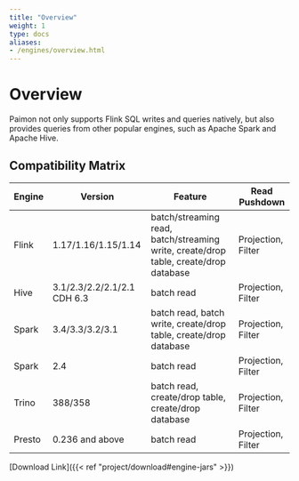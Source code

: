 ```yaml
---
title: "Overview"
weight: 1
type: docs
aliases:
- /engines/overview.html
---
```

<!--
Licensed to the Apache Software Foundation (ASF) under one
or more contributor license agreements.  See the NOTICE file
distributed with this work for additional information
regarding copyright ownership.  The ASF licenses this file
to you under the Apache License, Version 2.0 (the
"License"); you may not use this file except in compliance
with the License.  You may obtain a copy of the License at

  http://www.apache.org/licenses/LICENSE-2.0

Unless required by applicable law or agreed to in writing,
software distributed under the License is distributed on an
"AS IS" BASIS, WITHOUT WARRANTIES OR CONDITIONS OF ANY
KIND, either express or implied.  See the License for the
specific language governing permissions and limitations
under the License.
-->

# Overview

Paimon not only supports Flink SQL writes and queries natively,
but also provides queries from other popular engines, such as
Apache Spark and Apache Hive.

## Compatibility Matrix

| Engine | Version                     | Feature                                                                              | Read Pushdown      |
|--------|-----------------------------|--------------------------------------------------------------------------------------|--------------------|
| Flink  | 1.17/1.16/1.15/1.14         | batch/streaming read, batch/streaming write, create/drop table, create/drop database | Projection, Filter |
| Hive   | 3.1/2.3/2.2/2.1/2.1 CDH 6.3 | batch read                                                                           | Projection, Filter |
| Spark  | 3.4/3.3/3.2/3.1             | batch read, batch write, create/drop table, create/drop database                     | Projection, Filter |
| Spark  | 2.4                         | batch read                                                                           | Projection, Filter |
| Trino  | 388/358                     | batch read, create/drop table, create/drop database                                  | Projection, Filter |
| Presto | 0.236 and above             | batch read                                                                           | Projection, Filter |

[Download Link]({{< ref "project/download#engine-jars" >}})